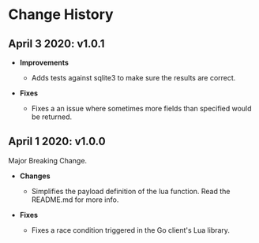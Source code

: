 # Change History

## April 3 2020: v1.0.1

  * **Improvements**

  	- Adds tests against sqlite3 to make sure the results are correct.

  * **Fixes**

    - Fixes a an issue where sometimes more fields than specified would be returned.


## April 1 2020: v1.0.0

  Major Breaking Change.

  * **Changes**

  	- Simplifies the payload definition of the lua function. Read the README.md for more info.

  * **Fixes**

    - Fixes a race condition triggered in the Go client's Lua library.

